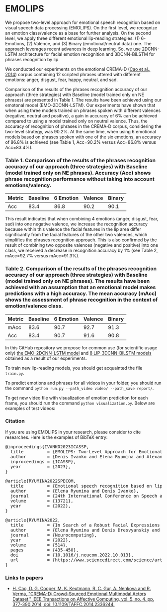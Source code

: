 # EMOLIPS

We propose two-level approach for emotional speech recognition based on visual speech data processing (EMOLIPS). On the first level, we recognize an emotion class/valence as a base for further analysis. On the second level, we apply three different emotional lip-reading strategies: (1) 6-Emotions, (2) Valence, and (3) Binary (emotional/neutral data) one. 
The approach leverages recent advances in deep learning. So, we use 2DCNN-LSTM architecture for facial emotion recognition and 3DCNN-BiLSTM for phrases recognition by lip. 

We conducted our experiments on the emotional CREMA-D ([Cao et al., 2014](https://ieeexplore.ieee.org/document/6849440)) corpus containing 12 scripted phrases uttered with different emotions: anger, disgust, fear, happy, neutral, and sad.

Comparison of the results of the phrases  recognition accuracy of our approach (three strategies) with Baseline (model trained only on NE phrases) are presented in Table 1. The results have been achieved using our emotonal model (EMO-2DCNN-LSTM). Our experiments have shown that when using three models trained on phrases spoken with different valences (negative, neutral and positive), a gain in accuracy of 6% can be achieved compared to using a model trained only on neutral valence. Thus, the accuracy of recognition of phrases in the CREMA-D corpus, considering the two-level strategy, was 90.2%. At the same time, when using 6 emotional models based on phrases spoken with one of the six emotions, an accuracy of 86.8% is achieved (see Table 1, Acc=90.2% versus Acc=86.8% versus Acc=83.4%).

### Table 1.  Comparison of the results of the phrases recognition accuracy of our approach (three strategies) with Baseline (model trained only on NE phrases). Accuracy (Acc) shows phrase recognition performance without taking into account emotions/valency.

| Metric | Baseline| 6 Emotion | Valence | Binary |
| - | - | ---- | ---- | ---- |
| Acc | 83.4| 86.8 | 90.2 | 90.1 |

This result indicates that when combining 4 emotions (anger, disgust, fear, sad) into one negative valence, we increase the recognition accuracy because within this valence the facial features in the lip area differ significantly from the facial features of the other two valences, which simplifies the phrases recognition approach. This is also confirmed by the result of combining two opposite valences (negative and positive) into one class, we received a decrease in recognition accuracy by 1% (see Table 2, mAcc=92.7% versus mAcc=91.3%).

### Table 2.  Comparison of the results of the phrases recognition accuracy of our approach (three strategies) with Baseline (model trained only on NE phrases). The results have been achieved with an assumption that an emotional model makes predictions with a high accuracy. The mean accuracy (mAcc) shows the assessment of phrase recognition in the context of emotion/valence class.

| Metric | Baseline| 6 Emotion | Valence | Binary |
| - | - | ---- | ---- | ---- |
| mAcc | 83.6| 90.7 | 92.7 | 91.3 |
| Acc | 83.4| 90.7 | 91.6 | 90.8 |

In this GitHub repository we propose for common use (for scientific usage only) [the EMO-2DCNN-LSTM model](https://drive.google.com/drive/folders/15nO57yxGc36xwpnJk21r3517p7Km2xF3?usp=sharing) and [8 LIP-3DCNN-BiLSTM models](https://drive.google.com/drive/folders/1tZpDEnBU8Bmm-H9B0hI_5JrP5fmkrtKd?usp=sharing) obtained as a result of our experiments.

To train new lip-reading models, you should get acquainted the file ``train.py``. 

To predict emotions and phrases for all videos in your folder, you should run the command ``python run.py --path_video video/ --path_save report/``. 

To get new video file with visualization of emotion prediction for each frame, you should run the command ``python visualization.py``. Below are examples of test videos:

### Citation

If you are using EMOLIPS in your research, please consider to cite researches. Here is the examples of BibTeX entry:

<div class="highlight highlight-text-bibtex notranslate position-relative overflow-auto" dir="auto"><pre><span class="pl-k">@inproceedings</span>{<span class="pl-en">IVANKO2023ICASSP</span>,
  <span class="pl-s">title</span>         = <span class="pl-s"><span class="pl-pds">{</span>EMOLIPS: Two-Level Approach for Emotional Speech Lip-Reading<span class="pl-pds">}</span></span>,
  <span class="pl-s">author</span>        = <span class="pl-s"><span class="pl-pds">{</span>Denis Ivanko and Elena Ryumina and Alexandr Axyonov and Alexey Kashevnik and DmitryRyumin and Alexey Karpov<span class="pl-pds">}</span></span>,
  <span class="pl-s">inproceedings</span> = <span class="pl-s"><span class="pl-pds">{</span>ICASSP<span class="pl-pds">}</span></span>,
  <span class="pl-s">year</span>          = <span class="pl-s"><span class="pl-pds">{</span>2023<span class="pl-pds">}</span></span>,
}</div>

<div class="highlight highlight-text-bibtex notranslate position-relative overflow-auto" dir="auto"><pre><span class="pl-k">@article</span>{<span class="pl-en">RYUMINA2022SPECOM</span>,
  <span class="pl-s">title</span>         = <span class="pl-s"><span class="pl-pds">{</span>Emotional speech recognition based on lip-reading<span class="pl-pds">}</span></span>,
  <span class="pl-s">author</span>        = <span class="pl-s"><span class="pl-pds">{</span>Elena Ryumina and Denis Ivanko<span class="pl-pds">}</span></span>,
  <span class="pl-s">journal</span>       = <span class="pl-s"><span class="pl-pds">{</span>24th International Conference on Speech and Computer (SPECOM), Lecture Notes in Computer Science<span class="pl-pds">}</span></span>,
  <span class="pl-s">volume</span>        = <span class="pl-s"><span class="pl-pds">{</span>13721<span class="pl-pds">}</span></span>,
  <span class="pl-s">year</span>          = <span class="pl-s"><span class="pl-pds">{</span>2022<span class="pl-pds">}</span></span>,
}</div>

<div class="highlight highlight-text-bibtex notranslate position-relative overflow-auto" dir="auto"><pre><span class="pl-k">@article</span>{<span class="pl-en">RYUMINA2022</span>,
  <span class="pl-s">title</span>         = <span class="pl-s"><span class="pl-pds">{</span>In Search of a Robust Facial Expressions Recognition Model: A Large-Scale Visual Cross-Corpus Study<span class="pl-pds">}</span></span>,
  <span class="pl-s">author</span>        = <span class="pl-s"><span class="pl-pds">{</span>Elena Ryumina and Denis Dresvyanskiy and Alexey Karpov<span class="pl-pds">}</span></span>,
  <span class="pl-s">journal</span>       = <span class="pl-s"><span class="pl-pds">{</span>Neurocomputing<span class="pl-pds">}</span></span>,
  <span class="pl-s">year</span>          = <span class="pl-s"><span class="pl-pds">{</span>2022<span class="pl-pds">}</span></span>,
  <span class="pl-s">volume</span>        = <span class="pl-s"><span class="pl-pds">{</span>514<span class="pl-pds">}</span></span>,
  <span class="pl-s">pages</span>         = <span class="pl-s"><span class="pl-pds">{</span>435-450<span class="pl-pds">}</span></span>,
  <span class="pl-s">doi</span>           = <span class="pl-s"><span class="pl-pds">{</span>10.1016/j.neucom.2022.10.013<span class="pl-pds">}</span></span>,
  <span class="pl-s">url</span>           = <span class="pl-s"><span class="pl-pds">{</span>https://www.sciencedirect.com/science/article/pii/S0925231222012656<span class="pl-pds">}</span></span>,
}</div>

### Links to papers

- [H. Cao, D. G. Cooper, M. K. Keutmann, R. C. Gur, A. Nenkova and R. Verma, "CREMA-D: Crowd-Sourced Emotional Multimodal Actors Dataset," IEEE Transactions on Affective Computing, vol. 5, no. 4, pp. 377-390,2014, doi: 10.1109/TAFFC.2014.2336244.](https://ieeexplore.ieee.org/document/6849440)
